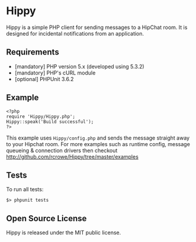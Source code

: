 Hippy
=====

Hippy is a simple PHP client for sending messages to a HipChat room. It is designed for incidental notifications from an application.

Requirements
------------

* [mandatory] PHP version 5.x (developed using 5.3.2)
* [mandatory] PHP's cURL module
* [optional]  PHPUnit 3.6.2

Example
-------

	<?php
	require 'Hippy/Hippy.php';
	Hippy::speak('Build successful');
	?>
	
This example uses `Hippy/config.php` and sends the message straight away to your Hipchat room. For more examples such as runtime config, message queueing & connection drivers then checkout <http://github.com/rcrowe/Hippy/tree/master/examples>

Tests
-----

To run all tests:

	$> phpunit tests
	
Open Source License
-------------------

Hippy is released under the MIT public license.